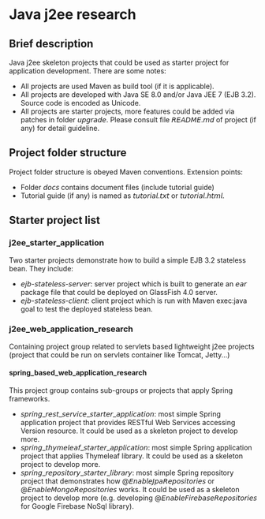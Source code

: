 # Java j2ee research
## Brief description
Java j2ee skeleton projects that could be used as starter project for application development. There are some notes:
* All projects are used Maven as build tool (if it is applicable).
* All projects are developed with Java SE 8.0 and/or Java JEE 7 (EJB 3.2). Source code is encoded as Unicode.
* All projects are starter projects, more features could be added via patches in folder 𝘶𝘱𝘨𝘳𝘢𝘥𝘦. Please consult file 𝘙𝘌𝘈𝘋𝘔𝘌.𝘮𝘥 of project (if any) for detail guideline.
## Project folder structure
Project folder structure is obeyed Maven conventions.
Extension points:
* Folder 𝘥𝘰𝘤𝘴 contains document files (include tutorial guide)
* Tutorial guide (if any) is named as 𝘵𝘶𝘵𝘰𝘳𝘪𝘢𝘭.𝘵𝘹𝘵 or 𝘵𝘶𝘵𝘰𝘳𝘪𝘢𝘭.𝘩𝘵𝘮𝘭.
## Starter project list
### j2ee_starter_application
Two starter projects demonstrate how to build a simple EJB 3.2 stateless bean. They include:
* 𝘦𝘫𝘣-𝘴𝘵𝘢𝘵𝘦𝘭𝘦𝘴𝘴-𝘴𝘦𝘳𝘷𝘦𝘳: server project which is built to generate an 𝘦𝘢𝘳 package file that could be deployed on GlassFish 4.0 server.
* 𝘦𝘫𝘣-𝘴𝘵𝘢𝘵𝘦𝘭𝘦𝘴𝘴-𝘤𝘭𝘪𝘦𝘯𝘵: client project which is run with Maven exec:java goal to test the deployed stateless bean.
### j2ee_web_application_research
Containing project group related to servlets based lightweight j2ee projects (project that could be run on servlets container like Tomcat, Jetty...)
#### spring_based_web_application_research
This project group contains sub-groups or projects that apply Spring frameworks.
* 𝘴𝘱𝘳𝘪𝘯𝘨_𝘳𝘦𝘴𝘵_𝘴𝘦𝘳𝘷𝘪𝘤𝘦_𝘴𝘵𝘢𝘳𝘵𝘦𝘳_𝘢𝘱𝘱𝘭𝘪𝘤𝘢𝘵𝘪𝘰𝘯: most simple Spring application project that provides RESTful Web Services accessing Version resource. It could be used as a skeleton project to develop more.
* 𝘴𝘱𝘳𝘪𝘯𝘨_𝘵𝘩𝘺𝘮𝘦𝘭𝘦𝘢𝘧_𝘴𝘵𝘢𝘳𝘵𝘦𝘳_𝘢𝘱𝘱𝘭𝘪𝘤𝘢𝘵𝘪𝘰𝘯: most simple Spring application project that applies Thymeleaf library. It could be used as a skeleton project to develop more.
* 𝘴𝘱𝘳𝘪𝘯𝘨_𝘳𝘦𝘱𝘰𝘴𝘪𝘵𝘰𝘳𝘺_𝘴𝘵𝘢𝘳𝘵𝘦𝘳_𝘭𝘪𝘣𝘳𝘢𝘳𝘺: most simple Spring repository project that demonstrates how @𝘌𝘯𝘢𝘣𝘭𝘦𝘑𝘱𝘢𝘙𝘦𝘱𝘰𝘴𝘪𝘵𝘰𝘳𝘪𝘦𝘴 or @𝘌𝘯𝘢𝘣𝘭𝘦𝘔𝘰𝘯𝘨𝘰𝘙𝘦𝘱𝘰𝘴𝘪𝘵𝘰𝘳𝘪𝘦𝘴 works. It could be used as a skeleton project to develop more (e.g. developing @𝘌𝘯𝘢𝘣𝘭𝘦𝘍𝘪𝘳𝘦𝘣𝘢𝘴𝘦𝘙𝘦𝘱𝘰𝘴𝘪𝘵𝘰𝘳𝘪𝘦𝘴 for Google Firebase NoSql library).
